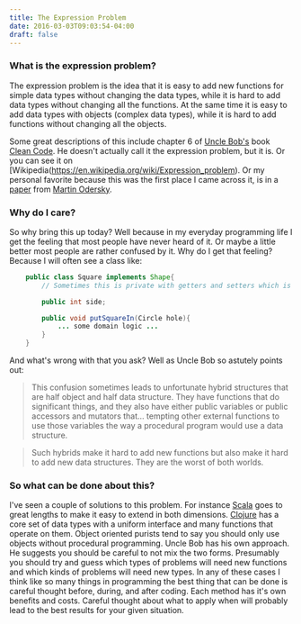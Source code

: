 ```yaml
---
title: The Expression Problem
date: 2016-03-03T09:03:54-04:00
draft: false
---
```

###  What is the expression problem?

The expression problem is the idea that it is easy to add new functions for simple data types without changing the data types, while it is hard to add data types without changing all the functions. At the same time it is easy to add data types with objects (complex data types), while it is hard to add functions without changing all the objects. 


Some great descriptions of this include chapter 6 of [Uncle Bob's](https://sites.google.com/site/unclebobconsultingllc/) book [Clean Code](http://www.amazon.com/Clean-Code-Handbook-Software-Craftsmanship/dp/0132350882). He doesn't actually call it the expression problem, but it is. Or you can see it on [Wikipedia(https://en.wikipedia.org/wiki/Expression_problem). Or my personal favorite because this was the first place I came across it, is in a [paper](http://lampwww.epfl.ch/~odersky/papers/ExpressionProblem.html) from [Martin Odersky](https://en.wikipedia.org/wiki/Martin_Odersky).


### Why do I care?

So why bring this up today? Well because in my everyday programming life I get the feeling that most people have never heard of it. Or maybe a little better most people are rather confused by it. Why do I get that feeling? Because I will often see a class like:

```java
    public class Square implements Shape{
        // Sometimes this is private with getters and setters which is the same.

        public int side;

        public void putSquareIn(Circle hole){
            ... some domain logic ...
        }
    }
```


And what's wrong with that you ask? Well as Uncle Bob so astutely points out:

>This confusion sometimes leads to unfortunate hybrid structures that are half object and half data structure. They have functions that do significant things, and they also have either public variables or public accessors and mutators that... tempting other external functions to use those variables the way a procedural program would use a data structure.

>Such hybrids make it hard to add new functions but also make it hard to add new data structures. They are the worst of both worlds. 

### So what can be done about this?

I've seen a couple of solutions to this problem. For instance [Scala](http://scala-lang.org/) goes to great lengths to make it easy to extend in both dimensions.  [Clojure](https://clojure.org/) has a core set of data types with a uniform interface and many functions that operate on them. Object oriented purists tend to say you should only use objects without procedural programming. Uncle Bob has his own approach.  He suggests you should be careful to not mix the two forms.  Presumably you should try and guess which types of problems will need new functions and which kinds of problems will need new types. In any of these cases I think like so many things in programming the best thing that can be done is careful thought before, during, and after coding. Each method has it's own benefits and costs. Careful thought about what to apply when will probably lead to the best results for your given situation. 


